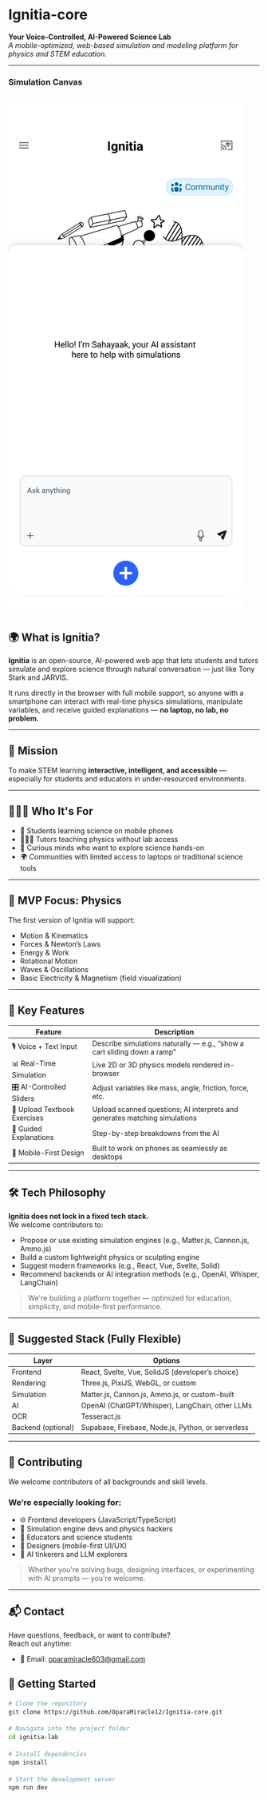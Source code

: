 # Ignitia-core

**Your Voice-Controlled, AI-Powered Science Lab**  
_A mobile-optimized, web-based simulation and modeling platform for physics and STEM education._

---
### Simulation Canvas
![Simulation View](WelcomePromptScreen.jpg)
---
## 🌍 What is Ignitia?

**Ignitia** is an open-source, AI-powered web app that lets students and tutors simulate and explore science through natural conversation — just like Tony Stark and JARVIS.  

It runs directly in the browser with full mobile support, so anyone with a smartphone can interact with real-time physics simulations, manipulate variables, and receive guided explanations — **no laptop, no lab, no problem.**

---

## 🎯 Mission

To make STEM learning **interactive, intelligent, and accessible** — especially for students and educators in under-resourced environments.

---

## 👨🏾‍🏫 Who It's For

- 📱 Students learning science on mobile phones  
- 🧑🏽‍🏫 Tutors teaching physics without lab access  
- 🧪 Curious minds who want to explore science hands-on  
- 🌍 Communities with limited access to laptops or traditional science tools

---

## 🧪 MVP Focus: Physics

The first version of Ignitia will support:

- Motion & Kinematics  
- Forces & Newton’s Laws  
- Energy & Work  
- Rotational Motion  
- Waves & Oscillations  
- Basic Electricity & Magnetism (field visualization)

---

## 🔑 Key Features

| Feature | Description |
|--------|-------------|
| 🎙️ Voice + Text Input | Describe simulations naturally — e.g., “show a cart sliding down a ramp” |
| 📊 Real-Time Simulation | Live 2D or 3D physics models rendered in-browser |
| 🎛️ AI-Controlled Sliders | Adjust variables like mass, angle, friction, force, etc. |
| 📘 Upload Textbook Exercises | Upload scanned questions; AI interprets and generates matching simulations |
| 🧠 Guided Explanations | Step-by-step breakdowns from the AI |
| 📱 Mobile-First Design | Built to work on phones as seamlessly as desktops |

---

## 🛠️ Tech Philosophy

**Ignitia does not lock in a fixed tech stack.**  
We welcome contributors to:

- Propose or use existing simulation engines (e.g., Matter.js, Cannon.js, Ammo.js)  
- Build a custom lightweight physics or sculpting engine  
- Suggest modern frameworks (e.g., React, Vue, Svelte, Solid)  
- Recommend backends or AI integration methods (e.g., OpenAI, Whisper, LangChain)

> We're building a platform together — optimized for education, simplicity, and mobile-first performance.

---

## 🔧 Suggested Stack (Fully Flexible)

| Layer | Options |
|-------|---------|
| Frontend | React, Svelte, Vue, SolidJS (developer’s choice) |
| Rendering | Three.js, PixiJS, WebGL, or custom |
| Simulation | Matter.js, Cannon.js, Ammo.js, or custom-built |
| AI | OpenAI (ChatGPT/Whisper), LangChain, other LLMs |
| OCR | Tesseract.js |
| Backend (optional) | Supabase, Firebase, Node.js, Python, or serverless |

---

## 🤝 Contributing

We welcome contributors of all backgrounds and skill levels.

### We’re especially looking for:

- 🌐 Frontend developers (JavaScript/TypeScript)  
- 🧠 Simulation engine devs and physics hackers  
- 🧪 Educators and science students  
- 🎨 Designers (mobile-first UI/UX)  
- 🤖 AI tinkerers and LLM explorers

> Whether you're solving bugs, designing interfaces, or experimenting with AI prompts — you're welcome.

---

## 📬 Contact

Have questions, feedback, or want to contribute?  
Reach out anytime:

- 📧 Email: [oparamiracle603@gmail.com](mailto:oparamiracle603@gmail.com) 


## 🚀 Getting Started

```bash
# Clone the repository
git clone https://github.com/OparaMiracle12/Ignitia-core.git

# Navigate into the project folder
cd ignitia-lab

# Install dependencies
npm install

# Start the development server
npm run dev
